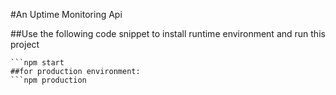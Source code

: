 #An Uptime Monitoring Api

##Use the following code snippet to install runtime environment and run this project
```npm install nodemon
```npm start
##for production environment:
```npm production
